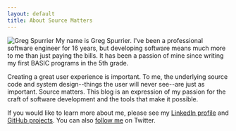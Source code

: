 ```yaml
---
layout: default
title: About Source Matters
---
```

![Greg Spurrier](https://secure.gravatar.com/avatar/13e707bdd496968722584cc1a50881d3?s=100 "Photo of Greg Spurrier") My name is Greg Spurrier. I've been a professional software engineer for 16 years, but developing software means much more to me than just paying the bills. It has been a passion of mine since writing my first BASIC programs in the 5th grade.

Creating a great user experience is important. To me, the underlying source code and system design--things the user will never see--are just as important. Source matters. This blog is an expression of my passion for the craft of software development and the tools that make it possible. 

If you would like to learn more about me, please see my [LinkedIn profile](http://www.linkedin.com/in/gregspurrier) and [GitHub projects](https://github.com/gregspurrier). You can also [follow me](https://twitter.com/#!/gregspurrier) on Twitter.
